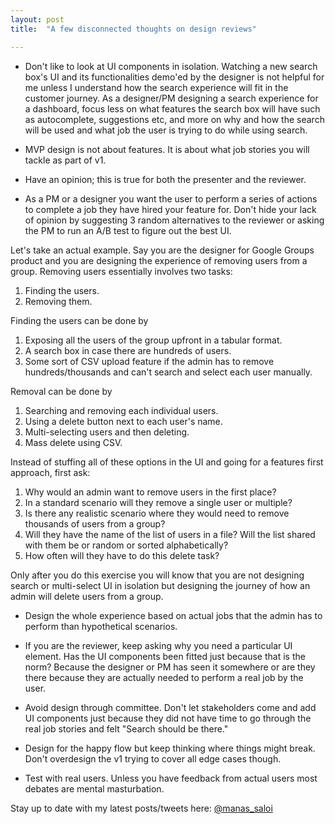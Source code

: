 ```yaml
---
layout: post
title:  "A few disconnected thoughts on design reviews"

---
```


- Don't like to look at UI components in isolation. Watching a new search box's UI and its functionalities demo'ed by the designer is not helpful for me unless I understand how the search experience will fit in the customer journey.
As a designer/PM designing a search experience for a dashboard, focus less on what features the search box will have such as autocomplete, suggestions etc, and more on why and how the search will be used and what job the user is trying to do while using search.

- MVP design is not about features. It is about what job stories you will tackle as part of v1.

- Have an opinion; this is true for both the presenter and the reviewer.

- As a PM or a designer you want the user to perform a series of actions to complete a job they have hired your feature for. Don't hide your lack of opinion by suggesting 3 random alternatives to the reviewer or asking the PM to run an A/B test to figure out the best UI.

Let's take an actual example. Say you are the designer for Google Groups product and you are designing the experience of removing users from a group. Removing users essentially involves two tasks: 
  1. Finding the users.
  2. Removing them.

Finding the users can be done by
  1. Exposing all the users of the group upfront in a tabular format.
  2. A search box in case there are hundreds of users.
  3. Some sort of CSV upload feature if the admin has to remove hundreds/thousands and can't search and select each user manually.

Removal can be done by
  1. Searching and removing each individual users.
  2. Using a delete button next to each user's name.
  3. Multi-selecting users and then deleting.
  4. Mass delete using CSV.

Instead of stuffing all of these options in the UI and going for a features first approach, first ask:

  1. Why would an admin want to remove users in the first place?
  2. In a standard scenario will they remove a single user or multiple?
  3. Is there any realistic scenario where they would need to remove thousands of users from a group?
  4. Will they have the name of the list of users in a file? Will the list shared with them be or random or sorted alphabetically?
  5. How often will they have to do this delete task?

Only after you do this exercise you will know that you are not designing search or multi-select UI in isolation but designing the journey of how an admin will delete users from a group.

- Design the whole experience based on actual jobs that the admin has to perform than hypothetical scenarios. 

- If you are the reviewer, keep asking why you need a particular UI element. Has the UI components been fitted just because that is the norm? Because the designer or PM has seen it somewhere or are they there because they are actually needed to perform a real job by the user.

- Avoid design through committee. Don't let stakeholders come and add UI components just because they did not have time to go through the real job stories and felt "Search should be there."

- Design for the happy flow but keep thinking where things might break. Don't overdesign the v1 trying to cover all edge cases though. 

- Test with real users. Unless you have feedback from actual users most debates are mental masturbation. 

Stay up to date with my latest posts/tweets here: [@manas_saloi](http://twitter.com/manas_saloi)
